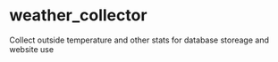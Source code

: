 # weather_collector
Collect outside temperature and other stats for database storeage and website use
